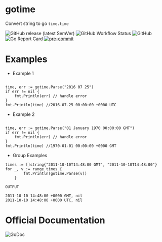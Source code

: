# gotime
Convert string to go `time.time`


![GitHub release (latest SemVer)](https://img.shields.io/github/v/release/emylincon/gotime?sort=semver&style=for-the-badge)
![GitHub Workflow Status](https://img.shields.io/github/workflow/status/emylincon/gotime/Go?style=for-the-badge)
![GitHub](https://img.shields.io/github/license/emylincon/gotime?style=for-the-badge)
![Go Report Card](https://goreportcard.com/badge/github.com/emylincon/gotime?style=for-the-badge)
[![pre-commit](https://img.shields.io/badge/pre--commit-enabled-brightgreen?logo=pre-commit&logoColor=white&style=for-the-badge)](https://github.com/pre-commit/pre-commit)


# Examples
* Example 1
```golang

time, err := gotime.Parse("2016 07 25")
if err != nil {
    fmt.Println(err) // handle error
}
fmt.Println(time) //2016-07-25 00:00:00 +0000 UTC
```

* Example 2
```golang

time, err := gotime.Parse("01 January 1970 00:00:00 GMT")
if err != nil {
    fmt.Println(err) // handle error
}
fmt.Println(time) //1970-01-01 00:00:00 +0000 GMT
```

* Group Examples
```golang
times := []string{"2011-10-10T14:48:00 GMT", "2011-10-10T14:48:00"}
for _, v := range times {
		fmt.Println(gotime.Parse(v))
	}

```
`OUTPUT`
```
2011-10-10 14:48:00 +0000 GMT, nil
2011-10-10 14:48:00 +0000 UTC, nil

```
# Official Documentation
<a style="text-decoration:none" href="https://godoc.org/github.com/emylincon/gotime" target="_blank">
    <img src="https://godoc.org/github.com/emylincon/gotime?status.svg" alt="GoDoc" />
</a>
